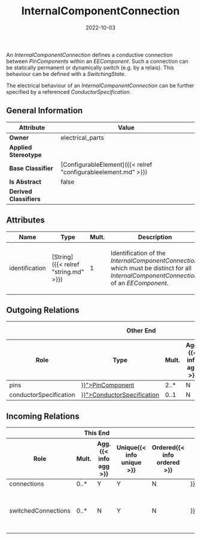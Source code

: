 ﻿---
title: InternalComponentConnection
toc: false
type: specs
date: "2022-10-03"
draft: false
specification: VEC
version: 2.0.1
documentType: "Recommendation"
elementType: Class
classes:
  - InternalComponentConnection
menu_name: vec-2.0.1
---
<p> An <i>InternalComponentConnection</i> defines a conductive connection between <i>PinComponents </i>within an <i>EEComponent</i>. Such a connection can be statically permanent or dynamically switch (e.g. by a relais). This behaviour can be defined with a <i>SwitchingState</i>.      </p>      <p> The electrical behaviour of an <i>InternalComponentConnection </i>can be further specified by a referenced <i>ConductorSpecification.</i>      </p>

## General Information

| Attribute               | Value |
|-------------------------|-------|
| **Owner**               | electrical_parts |
| **Applied Stereotype**  |   |
| **Base Classifier**     | [ConfigurableElement]({{< relref "configurableelement.md" >}})<br/>  |
| **Is Abstract**         | false |
| **Derived Classifiers** |   |

## Attributes
|  Name  |  Type  |  Mult.  |  Description  |  Owning Classifier  |
|--------|--------|---------|---------------|--------------|
|identification| [String]({{< relref "string.md" >}}) | 1 | <p> Identification of the <i>InternalComponentConnection</i>, which must be distinct for all <i>InternalComponentConnection</i> of an <i>EEComponent</i>.      </p> | [InternalComponentConnection]({{< relref "internalcomponentconnection.md" >}}) |

## Outgoing Relations
<table>
    <thead>
        <tr>
           <th colspan="6">Other End</th>
           <th colspan="1">This End</th>
           <th colspan="1">General</th>
        </tr>
        <tr>
           <th>Role</th>
           <th>Type</th>
           <th>Mult.</th>
           <th>Agg.{{< info agg >}}</th>
           <th>Unique{{< info unique >}}</th>
           <th>Ordered{{< info ordered >}}</th>
           <th>Mult.</th>
           <th>Description</th>
        </tr>
    <thead>
    <tbody>
    <tr>
        <td>pins</td>
        <td><a href="{{< relref "pincomponent.md" >}}">PinComponent</a></td>
        <td>2..*</td>
        <td>N</td>
        <td>Y</td>
        <td>N</td>
        <td>0..*</td>
        <td></td>
    </tr>
    <tr>
        <td>conductorSpecification</td>
        <td><a href="{{< relref "conductorspecification.md" >}}">ConductorSpecification</a></td>
        <td>0..1</td>
        <td>N</td>
        <td>Y</td>
        <td>N</td>
        <td>0..*</td>
        <td></td>
    </tr>
    </tbody>
</table>

##  Incoming Relations
<table>
    <thead>
        <tr>
           <th colspan="5">This End</th>
           <th colspan="2">Other End</th>
           <th colspan="1">General</th>
        </tr>
        <tr>
           <th>Role</th>
           <th>Mult.</th>
           <th>Agg.{{< info agg >}}</th>
           <th>Unique{{< info unique >}}</th>
           <th>Ordered{{< info ordered >}}</th>
           <th>Type</th>
           <th>Mult.</th>
           <th>Description</th>
        </tr>
    <thead>
    <tbody>
    <tr>
        <td>connections</td>
        <td>0..*</td>
        <td>Y</td>
        <td>Y</td>
        <td>N</td>
        <td><a href="{{< relref "eecomponentspecification.md" >}}">EEComponentSpecification</a></td>
        <td>1</td>
        <td></td>
    </tr>
    <tr>
        <td>switchedConnections</td>
        <td>0..*</td>
        <td>N</td>
        <td>Y</td>
        <td>N</td>
        <td><a href="{{< relref "switchingstate.md" >}}">SwitchingState</a></td>
        <td>0..*</td>
        <td><p> Specifies the <i>InternalComponentConnections</i> that are switched by this <i>SwitchingState.</i>      </p></td>
    </tr>
    </tbody>
</table>



